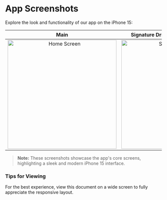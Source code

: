 # App Screenshots

Explore the look and functionality of our app on the iPhone 15:

| Main | Signature Drinks & Artisanal Pastries |
| ---- | ------------------------------------- |
| <div align="center"> <img src="https://github.com/user-attachments/assets/dc1561fa-7740-4209-84b1-8a34727fe0af" alt="Home Screen" width="350px"> </div> | <div align="center"> <img src="https://github.com/user-attachments/assets/92b9f466-1706-44bb-8728-d118a26c175e" alt="Signature Drinks" width="350px"> </div> |

> **Note:** These screenshots showcase the app's core screens, highlighting a sleek and modern iPhone 15 interface.

### Tips for Viewing
For the best experience, view this document on a wide screen to fully appreciate the responsive layout.

